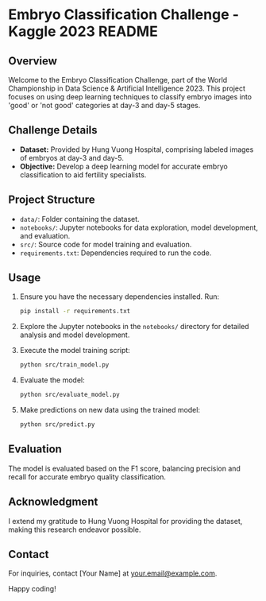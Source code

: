 # Embryo Classification Challenge - Kaggle 2023 README

## Overview

Welcome to the Embryo Classification Challenge, part of the World Championship in Data Science & Artificial Intelligence 2023. This project focuses on using deep learning techniques to classify embryo images into 'good' or 'not good' categories at day-3 and day-5 stages.

## Challenge Details

- **Dataset:** Provided by Hung Vuong Hospital, comprising labeled images of embryos at day-3 and day-5.
- **Objective:** Develop a deep learning model for accurate embryo classification to aid fertility specialists.

## Project Structure

- `data/`: Folder containing the dataset.
- `notebooks/`: Jupyter notebooks for data exploration, model development, and evaluation.
- `src/`: Source code for model training and evaluation.
- `requirements.txt`: Dependencies required to run the code.

## Usage

1. Ensure you have the necessary dependencies installed. Run:
    ```bash
    pip install -r requirements.txt
    ```

2. Explore the Jupyter notebooks in the `notebooks/` directory for detailed analysis and model development.

3. Execute the model training script:
    ```bash
    python src/train_model.py
    ```

4. Evaluate the model:
    ```bash
    python src/evaluate_model.py
    ```

5. Make predictions on new data using the trained model:
    ```bash
    python src/predict.py
    ```

## Evaluation

The model is evaluated based on the F1 score, balancing precision and recall for accurate embryo quality classification.

## Acknowledgment

I extend my gratitude to Hung Vuong Hospital for providing the dataset, making this research endeavor possible.

## Contact

For inquiries, contact [Your Name] at [your.email@example.com](mailto:your.email@example.com).

Happy coding!
